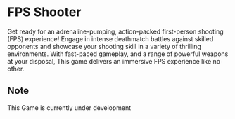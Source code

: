 # FPS Shooter

Get ready for an adrenaline-pumping, action-packed first-person shooting (FPS) experience!
Engage in intense deathmatch battles against skilled opponents and showcase your shooting 
skill in a variety of thrilling environments. With fast-paced gameplay, and a range of powerful 
weapons at your disposal, This game delivers an immersive FPS experience like no other.

## Note
This Game is currently under development
      
